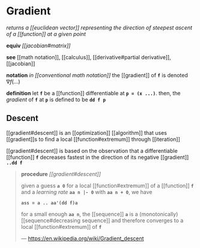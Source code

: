# Gradient

_returns a [[euclidean vector]] representing the direction of steepest ascent of a [[function]] at a given point_

**equiv** _[[jacobian#matrix]]_

**see** [[math notation]], [[calculus]], [[derivative#partial derivative]], [[jacobian]]

**notation** _in [[conventional math notation]]_ the [[gradient]] of **`f`** is denoted $\nabla f(\dots)$

**definition** let **`f`** be a [[function]] differentiable at **`p = (x ...)`**. then, the _gradient_ of **`f`** at **`p`** is defined to be **`dd f p`**

## Descent

[[gradient#descent]] is an [[optimization]] [[algorithm]] that uses [[gradient]]s to find a local [[function#extremum]] through [[iteration]]

[[gradient#descent]] is based on the observation that a differentiable [[function]] **`f`** decreases fastest in the direction of its negative [[gradient]] **`..dd f`**

> **procedure** _[[gradient#descent]]_
>
> given a guess **`a 0`** for a local [[function#extremum]] of a [[function]] **`f`** and a _learning rate_ **`aa n |- 0`** with **`aa n + 0`**, we have
>
> **`ass = a .. aa'(dd f)a`**
>
> for a small enough **`aa n`**, the [[sequence]] **`a`** is a (monotonically) [[sequence#decreasing sequence]] and therefore converges to a local [[function#extremum]] of **`f`**
>
> &mdash; <https://en.wikipedia.org/wiki/Gradient_descent>

